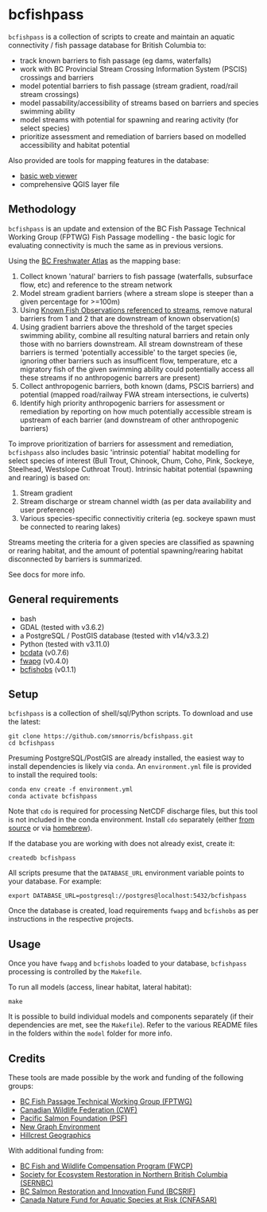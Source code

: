 # bcfishpass

`bcfishpass` is a collection of scripts to create and maintain an aquatic connectivity / fish passage database for British Columbia to:

- track known barriers to fish passage (eg dams, waterfalls)
- work with BC Provincial Stream Crossing Information System (PSCIS) crossings and barriers
- model potential barriers to fish passage (stream gradient, road/rail stream crossings)
- model passability/accessibility of streams based on barriers and species swimming ability
- model streams with potential for spawning and rearing activity (for select species)
- prioritize assessment and remediation of barriers based on modelled accessibility and habitat potential

Also provided are tools for mapping features in the database:

- [basic web viewer](https://www.hillcrestgeo.ca/projects/bcfishpass/)
- comprehensive QGIS layer file


## Methodology

`bcfishpass` is an update and extension of the BC Fish Passage Technical Working Group (FPTWG) Fish Passage modelling - the basic logic for evaluating connectivity is much the same as in previous versions.

Using the [BC Freshwater Atlas](https://github.com/smnorris/fwapg) as the mapping base:

1. Collect known 'natural' barriers to fish passage (waterfalls, subsurface flow, etc) and reference to the stream network
2. Model stream gradient barriers (where a stream slope is steeper than a given percentage for >=100m)
3. Using [Known Fish Observations referenced to streams](https://github.com/smnorris/bcfishobs), remove natural barriers from 1 and 2 that are downstream of known observation(s)
4. Using gradient barriers above the threshold of the target species swimming ability, combine all resulting natural barriers and retain only those with no barriers downstream. All stream downstream of these barriers is termed 'potentially accessible' to the target species (ie, ignoring other barriers such as insufficent flow, temperature, etc a migratory fish of the given swimming ability could potentially access all these streams if no anthropogenic barrers are present)
5. Collect anthropogenic barriers, both known (dams, PSCIS barriers) and potential (mapped road/railway FWA stream intersections, ie culverts) 
6. Identify high priority anthropogenic barriers for assessment or remediation by reporting on how much potentially accessible stream is upstream of each barrier (and downstream of other anthropogenic barriers)

To improve prioritization of barriers for assessment and remediation, `bcfishpass` also includes basic 'intrinsic potential' habitat modelling for select species of interest (Bull Trout, Chinook, Chum, Coho, Pink, Sockeye, Steelhead, Westslope Cuthroat Trout). Intrinsic habitat potential (spawning and rearing) is based on:

1. Stream gradient
2. Stream discharge or stream channel width (as per data availability and user preference)
3. Various species-specific connectivitiy criteria (eg. sockeye spawn must be connected to rearing lakes)

Streams meeting the criteria for a given species are classified as spawning or rearing habitat, and the amount of potential spawning/rearing habitat disconnected by barriers is summarized.

See docs for more info.

## General requirements

- bash
- GDAL (tested with v3.6.2)
- a PostgreSQL / PostGIS database (tested with v14/v3.3.2)
- Python (tested with v3.11.0)
- [bcdata](https://github.com/smnorris/bcdata) (v0.7.6)
- [fwapg](https://github.com/smnorris/fwapg) (v0.4.0)
- [bcfishobs](https://github.com/smnorris/bcfishobs) (v0.1.1)


## Setup

`bcfishpass` is a collection of shell/sql/Python scripts. To download and use the latest:

    git clone https://github.com/smnorris/bcfishpass.git
    cd bcfishpass

Presuming PostgreSQL/PostGIS are already installed, the easiest way to install dependencies is likely via `conda`.
An `environment.yml` file is provided to install the required tools:

    conda env create -f environment.yml
    conda activate bcfishpass

Note that `cdo` is required for processing NetCDF discharge files, but this tool is not included in the conda environment.
Install `cdo` separately (either [from source](https://code.mpimet.mpg.de/projects/cdo/wiki/Cdo#Download-Compile-Install) or via [homebrew](https://formulae.brew.sh/formula/cdo)).

If the database you are working with does not already exist, create it:

    createdb bcfishpass

All scripts presume that the `DATABASE_URL` environment variable points to your database. For example:

    export DATABASE_URL=postgresql://postgres@localhost:5432/bcfishpass

Once the database is created, load requirements `fwapg` and `bcfishobs` as per instructions in the respective projects.


## Usage

Once you have `fwapg` and `bcfishobs` loaded to your database, `bcfishpass` processing is controlled by the `Makefile`.

To run all models (access, linear habitat, lateral habitat):

    make

It is possible to build individual models and components separately (if their dependencies are met, see the `Makefile`).
Refer to the various README files in the folders within the `model` folder for more info.


## Credits

These tools are made possible by the work and funding of the following groups:

- [BC Fish Passage Technical Working Group (FPTWG)](https://www2.gov.bc.ca/gov/content/environment/plants-animals-ecosystems/fish/aquatic-habitat-management/fish-passage)
- [Canadian Wildlife Federation (CWF)](https://cwf-fcf.org/en/explore/fish-passage/breaking-down-barriers.html)
- [Pacific Salmon Foundation (PSF)](https://psf.ca/)
- [New Graph Environment](https://www.newgraphenvironment.com/)
- [Hillcrest Geographics](https://www.hillcrestgeo.ca)

With additional funding from:

- [BC Fish and Wildlife Compensation Program (FWCP)](https://fwcp.ca/)
- [Society for Ecosystem Restoration in Northern British Columbia (SERNBC)](https://sernbc.ca/)
- [BC Salmon Restoration and Innovation Fund (BCSRIF)](https://www.dfo-mpo.gc.ca/fisheries-peches/initiatives/fish-fund-bc-fonds-peche-cb/index-eng.html)
- [Canada Nature Fund for Aquatic Species at Risk (CNFASAR)](https://www.dfo-mpo.gc.ca/species-especes/sara-lep/cnfasar-fnceap/index-eng.html)